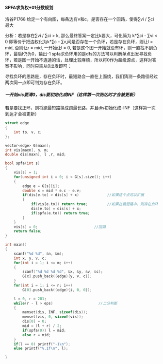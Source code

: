 #### SPFA求负权+01分数规划

洛谷P1768 给定一个有向图，每条边有v和c，是否存在一个回路，使得∑vi / ∑ci最大

分析：若是存在∑vi / ∑ci > k, 那么最终答案一定比k要大，可化简为 k*∑ci - ∑vi < 0 即等价于把边权化为k*∑c - ∑v,问是否存在一个负环，若是存在负环，则让l = mid, 否则让r = mid, 一开始让l = 0,  若是这个图一开始就没有环，则一直找不到负环，最后l仍为0，输出-1                                                                                             spfa求负环用的是dfs的方法可以判断单点出发寻找负环，若是图一开始不连通的话，处理比较麻烦，所以将0作为超级源点，这样对答案不影响，同时只需从0出发即可；                                                                         

 寻找负环的思路是，存在负环时，最短路会一直在上面绕，我们猜测一条路径经过两次同一点即可判为存在负环。



##### 一开始vis要清0，dis要初始化成INF（这样第一次到达时才会被更新）                                                            

   若是要找正环，则将跑最短路换成跑最长路，并且dis初始化成-INF（这样第一次到达才会被更新）

```c++
struct edge
{
    int to, v, c;
};

vector<edge> G[maxn];
int vis[maxn], n, m;
double dis[maxn], l ,r, mid;

bool spfa(int s)
{
    vis[s] = 1;
    for(unsigned int i = 0; i < G[s].size(); i++)
    {
        edge e = G[s][i];
        double x = mid * e.c - e.v;
        if(dis[e.to] > dis[s] + x)             //如果这个点可以扩展
        {
            if(vis[e.to]) return true;         //如果在最短路中，则存在负环
            dis[e.to] = dis[s] + x;
            if(spfa(e.to)) return true;
        }
    }
    vis[s] = 0;                          //回溯
    return false;
}

int main()
{
    scanf("%d %d", &n, &m);
    int x, y, v, c;
    for(int i = 1; i <= m; i++)
    {
        scanf("%d %d %d %d", &x, &y, &v, &c);
        G[x].push_back((edge){y, v, c});
    }
    for(int i = 1; i <= n; i++)
        G[0].push_back((edge){i, 0, 0});

    l = 0, r = 201;
    while(r - l > eps)                     //二分判断
    {
        memset(dis, INF, sizeof(dis));
        memset(vis, 0, sizeof(vis));
        dis[0] = 0;
        mid = (l + r) / 2;
        if(spfa(0)) l = mid;
        else r = mid;
    }
    if(l == 0) printf("-1\n");
    else printf("%.1f\n", l);

}
```

